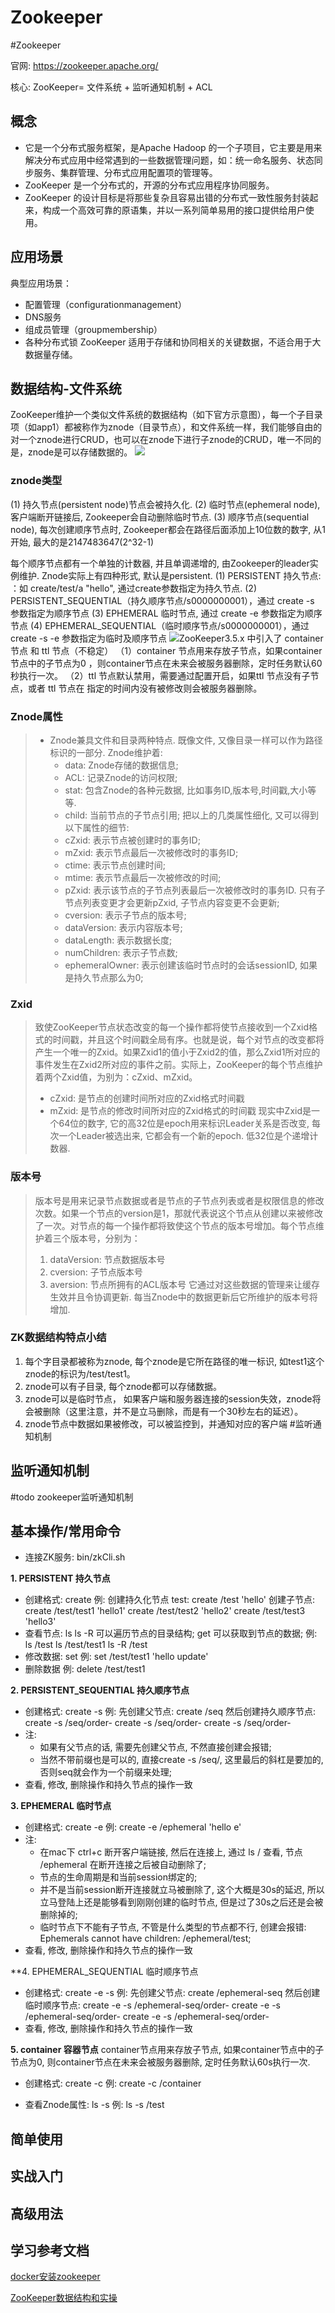 # Zookeeper
#Zookeeper 

官网: https://zookeeper.apache.org/

核心: 
	ZooKeeper= 文件系统 + 监听通知机制 + ACL

## 概念
- 它是一个分布式服务框架，是Apache Hadoop 的一个子项目，它主要是用来解决分布式应用中经常遇到的一些数据管理问题，如：统一命名服务、状态同步服务、集群管理、分布式应用配置项的管理等。
- ZooKeeper 是一个分布式的，开源的分布式应用程序协同服务。
- ZooKeeper 的设计目标是将那些复杂且容易出错的分布式一致性服务封装起来，构成一个高效可靠的原语集，并以一系列简单易用的接口提供给用户使用。

## 应用场景
典型应用场景：
- 配置管理（configurationmanagement） 
- DNS服务
- 组成员管理（groupmembership）
- 各种分布式锁
ZooKeeper 适用于存储和协同相关的关键数据，不适合用于大数据量存储。

## 数据结构-文件系统
ZooKeeper维护一个类似文件系统的数据结构（如下官方示意图），每一个子目录项（如app1）都被称作为znode（目录节点），和文件系统一样，我们能够自由的对一个znode进行CRUD，也可以在znode下进行子znode的CRUD，唯一不同的是，znode是可以存储数据的。
 ![](image/Pasted%20image%2020230322191054.png)
### znode类型
(1) 持久节点(persistent node)节点会被持久化.
(2) 临时节点(ephemeral node), 客户端断开链接后, Zookeeper会自动删除临时节点.
(3) 顺序节点(sequential node), 每次创建顺序节点时, Zookeeper都会在路径后面添加上10位数的数字, 从1开始, 最大的是2147483647(2^32-1)

每个顺序节点都有一个单独的计数器, 并且单调递增的, 由Zookeeper的leader实例维护.
Znode实际上有四种形式, 默认是persistent.
(1) PERSISTENT 持久节点: ：如 create/test/a "hello", 通过create参数指定为持久节点.
(2) PERSISTENT_SEQUENTIAL（持久顺序节点/s0000000001），通过 create -s 参数指定为顺序节点
(3) EPHEMERAL 临时节点, 通过 create -e 参数指定为顺序节点
(4) EPHEMERAL_SEQUENTIAL（临时顺序节点/s0000000001），通过 create -s -e 参数指定为临时及顺序节点
 ![](image/Pasted%20image%2020230322192149.png)ZooKeeper3.5.x 中引入了 container 节点 和 ttl 节点（不稳定）
（1）container 节点用来存放子节点，如果container节点中的子节点为0 ，则container节点在未来会被服务器删除，定时任务默认60秒执行一次。
（2）ttl 节点默认禁用，需要通过配置开启，如果ttl 节点没有子节点，或者 ttl 节点在 指定的时间内没有被修改则会被服务器删除。


### Znode属性
> - Znode兼具文件和目录两种特点. 既像文件, 又像目录一样可以作为路径标识的一部分. Znode维护着:
> 	 - data: Znode存储的数据信息;
> 	 - ACL: 记录Znode的访问权限;
> 	 - stat: 包含Znode的各种元数据, 比如事务ID,版本号,时间戳,大小等等.
> 	 - child: 当前节点的子节点引用;
> 	把以上的几类属性细化, 又可以得到以下属性的细节:
> 	 - cZxid: 表示节点被创建时的事务ID;
> 	 - mZxid: 表示节点最后一次被修改时的事务ID;
> 	 - ctime: 表示节点创建时间;
> 	 - mtime: 表示节点最后一次被修改的时间;
> 	 - pZxid: 表示该节点的子节点列表最后一次被修改时的事务ID. 只有子节点列表变更才会更新pZxid, 子节点内容变更不会更新;
> 	 - cversion: 表示子节点的版本号;
> 	 - dataVersion: 表示内容版本号;
> 	 - dataLength: 表示数据长度;
> 	 - numChildren: 表示子节点数;
> 	 - ephemeralOwner: 表示创建该临时节点时的会话sessionID, 如果是持久节点那么为0;

### Zxid
>  致使ZooKeeper节点状态改变的每一个操作都将使节点接收到一个Zxid格式的时间戳，并且这个时间戳全局有序。也就是说，每个对节点的改变都将产生一个唯一的Zxid。如果Zxid1的值小于Zxid2的值，那么Zxid1所对应的事件发生在Zxid2所对应的事件之前。实际上，ZooKeeper的每个节点维护着两个Zxid值，为别为：cZxid、mZxid。
>  - cZxid: 是节点的创建时间所对应的Zxid格式时间戳
>  - mZxid: 是节点的修改时间所对应的Zxid格式的时间戳
>  现实中Zxid是一个64位的数字, 它的高32位是epoch用来标识Leader关系是否改变, 每次一个Leader被选出来, 它都会有一个新的epoch. 低32位是个递增计数器.

### 版本号
>  版本号是用来记录节点数据或者是节点的子节点列表或者是权限信息的修改次数。如果一个节点的version是1，那就代表说这个节点从创建以来被修改了一次。对节点的每一个操作都将致使这个节点的版本号增加。每个节点维护着三个版本号，分别为：
> 	 1. dataVersion: 节点数据版本号
> 	 2. cversion: 子节点版本号
> 	 3. aversion: 节点所拥有的ACL版本号
>  它通过对这些数据的管理来让缓存生效并且令协调更新. 每当Znode中的数据更新后它所维护的版本号将增加.


### ZK数据结构特点小结
1. 每个字目录都被称为znode, 每个znode是它所在路径的唯一标识, 如test1这个znode的标识为/test/test1。
2. znode可以有子目录, 每个znode都可以存储数据。
3. znode可以是临时节点， 如果客户端和服务器连接的session失效，znode将会被删除（这里注意，并不是立马删除，而是有一个30秒左右的延迟）。
4. znode节点中数据如果被修改，可以被监控到，并通知对应的客户端 #监听通知机制

## 监听通知机制
#todo zookeeper监听通知机制

## 基本操作/常用命令
- 连接ZK服务: bin/zkCli.sh

**1. PERSISTENT 持久节点**
- 创建格式: create
	例: 
	 创建持久化节点 test:
		 create /test 'hello'
	 创建子节点:
		 create /test/test1 'hello1'
		 create /test/test2 'hello2'
		 create /test/test3 'hello3'
- 查看节点: ls
	ls -R 可以遍历节点的目录结构;
	get 可以获取到节点的数据;
	例:
	 ls /test
	 ls /test/test1
	 ls -R /test
- 修改数据: set
  例:
	 set /test/test1 'hello update'
- 删除数据
  例: 
	  delete /test/test1

**2. PERSISTENT_SEQUENTIAL 持久顺序节点**
- 创建格式: create -s
  例:
	 先创建父节点: create /seq
	 然后创建持久顺序节点:
		 create -s /seq/order-
		 create -s /seq/order-
		 create -s /seq/order-
 - 注:
	- 如果有父节点的话, 需要先创建父节点, 不然直接创建会报错;
	- 当然不带前缀也是可以的, 直接create -s /seq/, 这里最后的斜杠是要加的, 否则seq就会作为一个前缀来处理;
- 查看, 修改, 删除操作和持久节点的操作一致

**3. EPHEMERAL 临时节点**
- 创建格式: create -e
  例: create -e /ephemeral 'hello e'
 - 注:
	 - 在mac下 ctrl+c 断开客户端链接, 然后在连接上, 通过 ls / 查看, 节点 /ephemeral 在断开连接之后被自动删除了;
	 - 节点的生命周期是和当前session绑定的;
	 - 并不是当前session断开连接就立马被删除了, 这个大概是30s的延迟, 所以立马登陆上还是能够看到刚刚创建的临时节点, 但是过了30s之后还是会被删除掉的;
	 - 临时节点下不能有子节点, 不管是什么类型的节点都不行, 创建会报错: Ephemerals cannot have children: /ephemeral/test;
- 查看, 修改, 删除操作和持久节点的操作一致

**4. EPHEMERAL_SEQUENTIAL 临时顺序节点
- 创建格式: create -e -s
  例: 
	  先创建父节点: create /ephemeral-seq
	  然后创建临时顺序节点:
		  create -e -s /ephemeral-seq/order-
		  create -e -s /ephemeral-seq/order-
		  create -e -s /ephemeral-seq/order-
- 查看, 修改, 删除操作和持久节点的操作一致

**5. container 容器节点**
 container节点用来存放子节点, 如果container节点中的子节点为0, 则container节点在未来会被服务器删除, 定时任务默认60s执行一次.
- 创建格式: create -c
  例: create -c /container 

- 查看Znode属性: ls -s
  例: ls -s /test



## 简单使用

## 实战入门

## 高级用法


## 学习参考文档
[docker安装zookeeper](https://www.cnblogs.com/caoweixiong/p/12325410.html)

[ZooKeeper数据结构和实操](https://juejin.cn/post/6959754013323919391)


